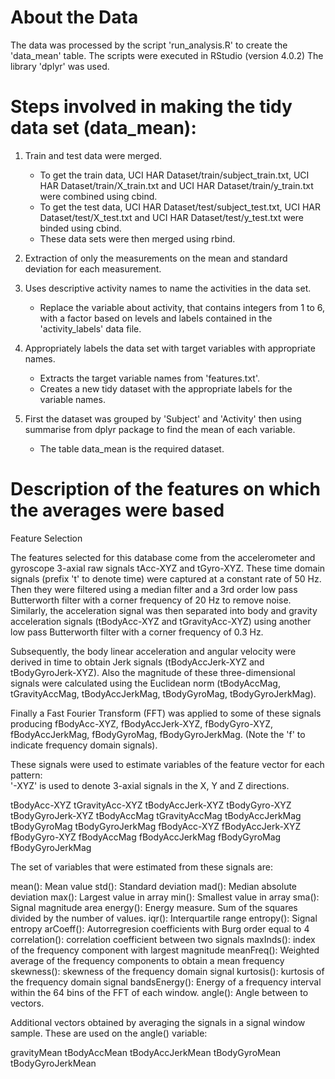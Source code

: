 About the Data
==============

The data was  processed by the script 'run_analysis.R' to create the 'data_mean' table.
The scripts were executed in RStudio (version 4.0.2)
The library 'dplyr' was used.


Steps involved in making the tidy data set (data_mean):
=======================================================

1. Train and test data were merged.
    - To get the train data, UCI HAR Dataset/train/subject_train.txt, UCI HAR Dataset/train/X_train.txt and UCI HAR Dataset/train/y_train.txt were combined using  cbind.
    - To get the test data, UCI HAR Dataset/test/subject_test.txt, UCI HAR Dataset/test/X_test.txt and UCI HAR Dataset/test/y_test.txt were binded using cbind.
    - These data sets were then merged using rbind.
    
2. Extraction of only the measurements on the mean and standard deviation for each measurement.
     
3. Uses descriptive activity names to name the activities in the data set.
    - Replace the variable about activity, that contains integers from 1 to 6, with a factor based on levels and labels contained in the 'activity_labels' data file.

4. Appropriately labels the data set with target variables with appropriate names.
    - Extracts the target variable names from 'features.txt'.
    - Creates a new tidy dataset with the appropriate labels for the variable names.
    
5. First the dataset was grouped by 'Subject' and 'Activity' then using summarise from dplyr package to find the mean of each variable.
    - The table data_mean is the required dataset.
    
    

Description of the features on which the averages were based
============================================================
Feature Selection 

The features selected for this database come from the accelerometer and gyroscope 3-axial raw signals tAcc-XYZ and tGyro-XYZ. These time domain signals (prefix 't' to denote time) were captured at a constant rate of 50 Hz. Then they were filtered using a median filter and a 3rd order low pass Butterworth filter with a corner frequency of 20 Hz to remove noise. Similarly, the acceleration signal was then separated into body and gravity acceleration signals (tBodyAcc-XYZ and tGravityAcc-XYZ) using another low pass Butterworth filter with a corner frequency of 0.3 Hz. 

Subsequently, the body linear acceleration and angular velocity were derived in time to obtain Jerk signals (tBodyAccJerk-XYZ and tBodyGyroJerk-XYZ). Also the magnitude of these three-dimensional signals were calculated using the Euclidean norm (tBodyAccMag, tGravityAccMag, tBodyAccJerkMag, tBodyGyroMag, tBodyGyroJerkMag). 

Finally a Fast Fourier Transform (FFT) was applied to some of these signals producing fBodyAcc-XYZ, fBodyAccJerk-XYZ, fBodyGyro-XYZ, fBodyAccJerkMag, fBodyGyroMag, fBodyGyroJerkMag. (Note the 'f' to indicate frequency domain signals). 

These signals were used to estimate variables of the feature vector for each pattern:  
'-XYZ' is used to denote 3-axial signals in the X, Y and Z directions.

tBodyAcc-XYZ
tGravityAcc-XYZ
tBodyAccJerk-XYZ
tBodyGyro-XYZ
tBodyGyroJerk-XYZ
tBodyAccMag
tGravityAccMag
tBodyAccJerkMag
tBodyGyroMag
tBodyGyroJerkMag
fBodyAcc-XYZ
fBodyAccJerk-XYZ
fBodyGyro-XYZ
fBodyAccMag
fBodyAccJerkMag
fBodyGyroMag
fBodyGyroJerkMag

The set of variables that were estimated from these signals are: 

mean(): Mean value
std(): Standard deviation
mad(): Median absolute deviation 
max(): Largest value in array
min(): Smallest value in array
sma(): Signal magnitude area
energy(): Energy measure. Sum of the squares divided by the number of values. 
iqr(): Interquartile range 
entropy(): Signal entropy
arCoeff(): Autorregresion coefficients with Burg order equal to 4
correlation(): correlation coefficient between two signals
maxInds(): index of the frequency component with largest magnitude
meanFreq(): Weighted average of the frequency components to obtain a mean frequency
skewness(): skewness of the frequency domain signal 
kurtosis(): kurtosis of the frequency domain signal 
bandsEnergy(): Energy of a frequency interval within the 64 bins of the FFT of each window.
angle(): Angle between to vectors.

Additional vectors obtained by averaging the signals in a signal window sample. These are used on the angle() variable:

gravityMean
tBodyAccMean
tBodyAccJerkMean
tBodyGyroMean
tBodyGyroJerkMean

